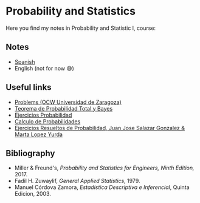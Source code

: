 # Probability and Statistics
Here you find my notes in Probability and Statistic I, course:
## Notes
  * [Spanish](https://github.com/toborochi/University/blob/master/Third%20Semester/MAT202/Notes/Spanish/Apuntes%20Estadistica.pdf)
  * English (not for now :sweat_smile:)
## Useful links
  * [Problems (OCW Universidad de Zaragoza)](https://ocw.unizar.es/ocw/ciencias-experimentales/conocimientos-basicos-de-matematicas-para-primeros-cursos-universitarios/b5_estadistica/b5_tema1/resueltos_B5_t1.pdf)
  * [Teorema de Probabilidad Total y Bayes](http://www3.gobiernodecanarias.org/medusa/ecoblog/pfeldom/files/2012/09/Teorema-de-la-probabilidad-total-y-Bayes.pdf)
  * [Ejercicios Probabilidad](http://www.lapresentacion.com/granada/antigua/materias/matematicas/bto2ccss/ejercicios_probabilidad.pdf)
  * [Calculo de Probabilidades](http://www.ugr.es/~bioestad/_private/Tema_2_color.pdf)
  * [Ejercicios Resueltos de Probabilidad, Juan Jose Salazar Gonzalez & Marta Lopez Yurda](https://matematicasiesoja.files.wordpress.com/2015/03/terc3ada-y-ejercicios-de-probabilidad.pdf)
## Bibliography
  * Miller & Freund's, _Probability and Statistics for Engineers, Ninth Edition,_ 2017.
  * Fadil H. Zuwaylif, _General Applied Statistics_, 1979.
  * Manuel Córdova Zamora, _Estadistica Descriptiva e Inferencial_, Quinta Edicion, 2003.
